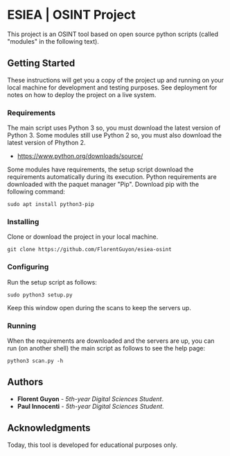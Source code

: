 # ESIEA | OSINT Project

This project is an OSINT tool based on open source python scripts (called "modules" in the following text).

## Getting Started

These instructions will get you a copy of the project up and running on your local machine for development and testing purposes. See deployment for notes on how to deploy the project on a live system.

### Requirements

The main script uses Python 3 so, you must download the latest version of Python 3. Some modules still use Python 2 so, you must also download the latest version of Phython 2.

* https://www.python.org/downloads/source/

Some modules have requirements, the setup script download the requirements automatically during its execution. Python requirements are downloaded with the paquet manager "Pip".
Download pip with the following command:
```
sudo apt install python3-pip
```

### Installing

Clone or download the project in your local machine.
```
git clone https://github.com/FlorentGuyon/esiea-osint
```

### Configuring

Run the setup script as follows:
```
sudo python3 setup.py
```

Keep this window open during the scans to keep the servers up.

### Running

When the requirements are downloaded and the servers are up, you can run (on another shell) the main script as follows to see the help page:
```
python3 scan.py -h
```

## Authors

* **Florent Guyon** - *5th-year Digital Sciences Student*.
* **Paul Innocenti** - *5th-year Digital Sciences Student*.

## Acknowledgments

Today, this tool is developed for educational purposes only.